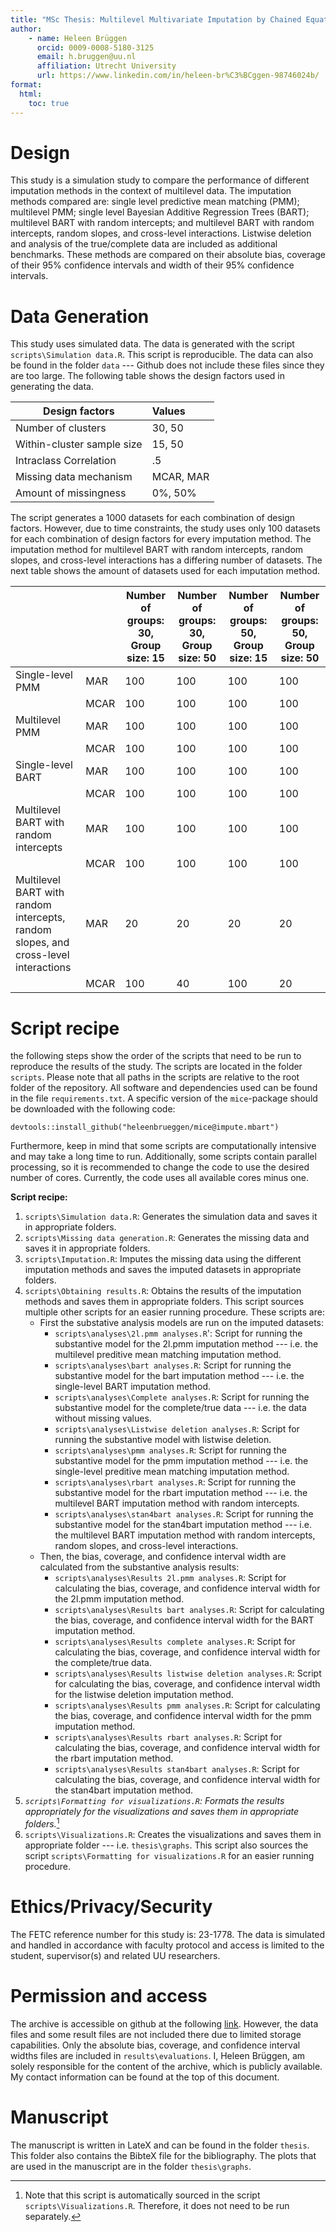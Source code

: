 ```yaml
---
title: "MSc Thesis: Multilevel Multivariate Imputation by Chained Equations through Bayesian Additive Regression Trees"
author: 
    - name: Heleen Brüggen
      orcid: 0009-0008-5180-3125
      email: h.bruggen@uu.nl
      affiliation: Utrecht University
      url: https://www.linkedin.com/in/heleen-br%C3%BCggen-98746024b/
format:
  html:
    toc: true
---
```

 
# Design
This study is a simulation study to compare the performance of different imputation methods in the context of multilevel data. The imputation methods compared are: single level predictive mean matching (PMM); multilevel PMM; single level Bayesian Additive Regression Trees (BART); multilevel BART with random intercepts; and multilevel BART with random intercepts, random slopes, and cross-level interactions. Listwise deletion and analysis of the true/complete data are included as additional benchmarks. These methods are compared on their absolute bias, coverage of their 95% confidence intervals and width of their 95% confidence intervals. 

# Data Generation
This study uses simulated data. The data is generated with the script `scripts\Simulation data.R`. This script is reproducible. The data can also be found in the folder `data` --- Github does not include these files since they are too large. The following table shows the design factors used in generating the data. 

| Design factors             | Values    | 
|----------------------------|:----------|
| Number of clusters         | 30, 50    | 
| Within-cluster sample size | 15, 50    | 
| Intraclass Correlation     | .5        |
| Missing data mechanism     | MCAR, MAR |
| Amount of missingness      | 0%, 50%   |

The script generates a 1000 datasets for each combination of design factors. However, due to time constraints, the study uses only 100 datasets for each combination of design factors for every imputation method. The imputation method for multilevel BART with random intercepts, random slopes, and cross-level interactions has a differing number of datasets. The next table shows the amount of datasets used for each imputation method. 

|                                                                                     |      | Number of groups: 30, Group size: 15 | Number of groups: 30, Group size: 50 | Number of groups: 50, Group size: 15 | Number of groups: 50, Group size: 50 |
|-------------------------------------------------------------------------------------|------|--------------------------------------|--------------------------------------|--------------------------------------|--------------------------------------|
| Single-level PMM                                                                    | MAR  | 100                                  | 100                                  | 100                                  | 100                                  |
|                                                                                     | MCAR | 100                                  | 100                                  | 100                                  | 100                                  |
| Multilevel PMM                                                                      | MAR  | 100                                  | 100                                  | 100                                  | 100                                  |
|                                                                                     | MCAR | 100                                  | 100                                  | 100                                  | 100                                  |
| Single-level BART                                                                   | MAR  | 100                                  | 100                                  | 100                                  | 100                                  |
|                                                                                     | MCAR | 100                                  | 100                                  | 100                                  | 100                                  |
| Multilevel BART with random intercepts                                              | MAR  | 100                                  | 100                                  | 100                                  | 100                                  |
|                                                                                     | MCAR | 100                                  | 100                                  | 100                                  | 100                                  |
| Multilevel BART with random intercepts, random slopes, and cross-level interactions | MAR  | 20                                   | 20                                   | 20                                   | 20                                   |
|                                                                                     | MCAR | 100                                  | 40                                   | 100                                  | 20                                   |

# Script recipe
the following steps show the order of the scripts that need to be run to reproduce the results of the study. The scripts are located in the folder `scripts`. Please note that all paths in the scripts are relative to the root folder of the repository. All software and dependencies used can be found in the file `requirements.txt`. A specific version of the `mice`-package should be downloaded with the following code: 
```
devtools::install_github("heleenbrueggen/mice@impute.mbart")
``` 
Furthermore, keep in mind that some scripts are computationally intensive and may take a long time to run. Additionally, some scripts contain parallel processing, so it is recommended to change the code to use the desired number of cores. Currently, the code uses all available cores minus one.

**Script recipe:**

1. `scripts\Simulation data.R`: Generates the simulation data and saves it in appropriate folders.
2. `scripts\Missing data generation.R`: Generates the missing data and saves it in appropriate folders.
3. `scripts\Imputation.R`: Imputes the missing data using the different imputation methods and saves the imputed datasets in appropriate folders.
4. `scripts\Obtaining results.R`: Obtains the results of the imputation methods and saves them in appropriate folders. This script sources multiple other scripts for an easier running procedure. These scripts are:
    - First the substative analysis models are run on the imputed datasets:
        - `scripts\analyses\2l.pmm analyses.R`': Script for running the substantive model for the 2l.pmm imputation method --- i.e. the multilevel preditive mean matching imputation method.
        - `scripts\analyses\bart analyses.R`: Script for running the substantive model for the bart imputation method --- i.e. the single-level BART imputation method.
        - `scripts\analyses\Complete analyses.R`: Script for running the substantive model for the complete/true data --- i.e. the data without missing values.
        - `scripts\analyses\Listwise deletion analyses.R`: Script for running the substantive model with listwise deletion.
        - `scripts\analyses\pmm analyses.R`: Script for running the substantive model for the pmm imputation method --- i.e. the single-level preditive mean matching imputation method.
        - `scripts\analyses\rbart analyses.R`: Script for running the substantive model for the rbart imputation method --- i.e. the multilevel BART imputation method with random intercepts.
        - `scripts\analyses\stan4bart analyses.R`: Script for running the substantive model for the stan4bart imputation method --- i.e. the multilevel BART imputation method with random intercepts, random slopes, and cross-level interactions.
    - Then, the bias, coverage, and confidence interval width are calculated from the substantive analysis results:
        - `scripts\analyses\Results 2l.pmm analyses.R`: Script for calculating the bias, coverage, and confidence interval width for the 2l.pmm imputation method.
        - `scripts\analyses\Results bart analyses.R`: Script for calculating the bias, coverage, and confidence interval width for the BART imputation method.
        - `scripts\analyses\Results complete analyses.R`: Script for calculating the bias, coverage, and confidence interval width for the complete/true data.
        - `scripts\analyses\Results listwise deletion analyses.R`: Script for calculating the bias, coverage, and confidence interval width for the listwise deletion imputation method.
        - `scripts\analyses\Results pmm analyses.R`: Script for calculating the bias, coverage, and confidence interval width for the pmm imputation method.
        - `scripts\analyses\Results rbart analyses.R`: Script for calculating the bias, coverage, and confidence interval width for the rbart imputation method.
        - `scripts\analyses\Results stan4bart analyses.R`: Script for calculating the bias, coverage, and confidence interval width for the stan4bart imputation method.
5. *`scripts\Formatting for visualizations.R`: Formats the results appropriately for the visualizations and saves them in appropriate folders.*[^1]
6. `scripts\Visualizations.R`: Creates the visualizations and saves them in appropriate folder --- i.e. `thesis\graphs`. This script also sources the script `scripts\Formatting for visualizations.R` for an easier running procedure.

[^1]: Note that this script is automatically sourced in the script `scripts\Visualizations.R`. Therefore, it does not need to be run separately.

# Ethics/Privacy/Security

The FETC reference number for this study is: 23-1778. The data is simulated and handled in accordance with faculty protocol and access is limited to the student, supervisor(s) and related UU researchers.

# Permission and access

The archive is accessible on github at the following [link](https://github.com/heleenbrueggen/masterthesis/). However, the data files and some result files are not included there due to limited storage capabilities. Only the absolute bias, coverage, and confidence interval widths files are included in `results\evaluations`. I, Heleen Brüggen, am solely responsible for the content of the archive, which is publicly available. My contact information can be found at the top of this document.

# Manuscript

The manuscript is written in LateX and can be found in the folder `thesis`. This folder also contains the BibteX file for the bibliography. The plots that are used in the manuscript are in the folder `thesis\graphs`.
